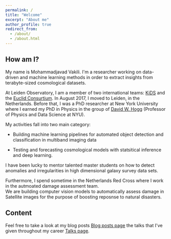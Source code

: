 ```yaml
---
permalink: /
title: "Welcome"
excerpt: "About me"
author_profile: true
redirect_from: 
  - /about/
  - /about.html
---
```

How am I?
---------

My name is Mohammadjavad Vakili. I'm a researcher working on data-driven and machine learning methods 
in order to extract insights from terabyte-sized cosmological datasets.

At Leiden Observatory, I am a member of two international teams: [KiDS](http://kids.strw.leidenuniv.nl/) and the [Euclid Consurtium](https://www.euclid-ec.org/). In August 2017, I moved to Leiden, in the Netherlands. 
Before that, I was a PhD researcher at New York University where I earned my PhD in Physics in the group of [David W. Hogg](https://www.simonsfoundation.org/team/david-hogg/) (Professor of Physics and Data Science at NYU).

My activities fall into two main category:

* Building machine learning pipelines for automated object detection and classification in multiband imaging data

* Testing and forecasting cosmological models with statsitical inference and deep learning.


<!--I work on extracting cosmological information from the complex terabyte-sized data sets such as multi-band images of the dark sky. I work in two international teams: the Euclid Survey (>1000 team members) and the Kilo Degree Survey (20 team members).
I develop and deploy models for getting the most of the unprecedented amount of data coming from these two large galaxy surveys. 
--> 

I have been lucky to mentor talented master students on how to detect anomalies and irregularities in high dimensional galaxy survey data sets.

Furthermore, I spend sometime in the Netherlands Red Cross where I work in the autmoated damage assessment team.  
We are building computer vision models to automatically assess damage in Satellite images for the purpose of boosting reposnse to 
natural disasters.

<!--What do I do?
==========
Currently, I'm invovled in the upcoming Euclid Survey. Along with Eric Julo (Marsellei, France) I am leading the efforts to perform cosmological forecasts by combining the data from the VIS and Near Infrared Spectrometer and Photometer (NISP) instruments of the Euclid Satellite. We have shown that by cross-correlating the positions of H-alpha emitters from the NISP instriment and the cosmic shear estimated using the images from the VIS instrument, one can improve the constraints on cosmological models.
I'm also involved in the ongoing Kilo Degree Survey (KiDS) where I have led a project on building a pipeline for detection of red-sequence objects from 9 band photometry of the KiDS-VIKING camera. This project has been done in close colaboration with researchers from Leiden Observatory (NL), Oxford (UK), Bonn (Germany). 
We have achieved percent-level errors in estimation of the distances of these objects. That has allowed us to leverage this catalog in predicting the distribution of dark matter through a joint clustering/lensing analysis. Several other projects have been initiated from our data products. 
Some examples are density-split statistics (led by Pierre Burger in Bonn and Joachim Harnois in Edinburgh) and intrinsic alignment (led by Maria Cristina Fortuna in Leiden).
In the Kilo Degree Survey, I am the convener of the randoms group, where we perform various quality insurance tests of the 
data such as the correlation of the detection rate of objects and various variables such as the distorations due to telescope optics. 
In the automated damage assessment team of the Red Cross, I am involved in developing semantic segmentation models for detecting the outlines of images, and predicting the level of damage in civilian areas after natural disasters.-->

Content
------
Feel free to take a look at my blog posts [Blog posts page](mjvakili.github.io/year-archive) the talks that I've given throughout my career [Talks page](https://mjvakili.github.io/talks).
